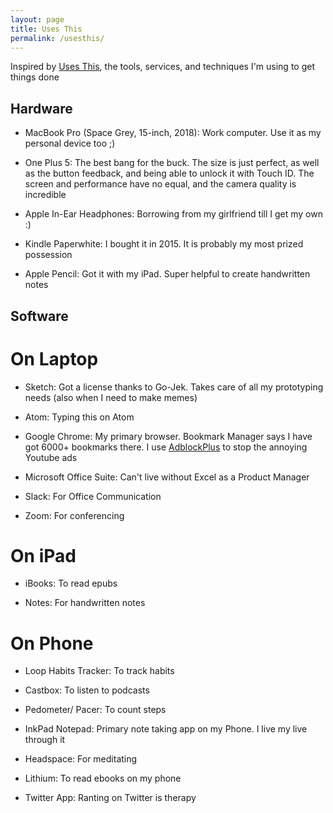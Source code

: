 ```yaml
---
layout: page
title: Uses This
permalink: /usesthis/
---
```


Inspired by [Uses This](https://usesthis.com/), the tools, services, and techniques I'm using to get things done

## Hardware

+ MacBook Pro (Space Grey, 15-inch, 2018): Work computer. Use it as my personal device too ;)

+ One Plus 5: The best bang for the buck. The size is just perfect, as well as the button feedback, and being able to unlock it with Touch ID. The screen and performance have no equal, and the camera quality is incredible

+ Apple In-Ear Headphones: Borrowing from my girlfriend till I get my own :)

+ Kindle Paperwhite: I bought it in 2015. It is probably my most prized possession

+ Apple Pencil: Got it with my iPad. Super helpful to create handwritten notes

## Software

# On Laptop

+ Sketch: Got a license thanks to Go-Jek. Takes care of all my prototyping needs (also when I need to make memes)

+ Atom: Typing this on Atom  

+ Google Chrome: My primary browser. Bookmark Manager says I have got 6000+ bookmarks there. I use [AdblockPlus](https://chrome.google.com/webstore/detail/adblock-plus-free-ad-bloc/cfhdojbkjhnklbpkdaibdccddilifddb) to stop the annoying Youtube ads

+ Microsoft Office Suite: Can't live without Excel as a Product Manager

+ Slack: For Office Communication

+ Zoom: For conferencing

# On iPad

+ iBooks: To read epubs

+ Notes: For handwritten notes


# On Phone

+ Loop Habits Tracker: To track habits

+ Castbox: To listen to podcasts

+ Pedometer/ Pacer: To count steps

+ InkPad Notepad: Primary note taking app on my Phone. I live my live through it

+ Headspace: For meditating

+ Lithium: To read ebooks on my phone

+ Twitter App: Ranting on Twitter is  therapy
